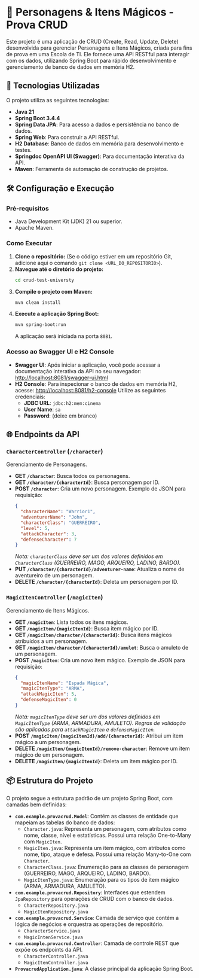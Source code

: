 # 📜 Personagens & Itens Mágicos - Prova CRUD

Este projeto é uma aplicação de CRUD (Create, Read, Update, Delete) desenvolvida para gerenciar Personagens e Itens Mágicos, criada para fins de prova em uma Escola de TI. Ele fornece uma API RESTful para interagir com os dados, utilizando Spring Boot para rápido desenvolvimento e gerenciamento de banco de dados em memória H2.

## 🚀 Tecnologias Utilizadas

O projeto utiliza as seguintes tecnologias:

* **Java 21**
* **Spring Boot 3.4.4**
* **Spring Data JPA**: Para acesso a dados e persistência no banco de dados.
* **Spring Web**: Para construir a API RESTful.
* **H2 Database**: Banco de dados em memória para desenvolvimento e testes.
* **Springdoc OpenAPI UI (Swagger)**: Para documentação interativa da API.
* **Maven**: Ferramenta de automação de construção de projetos.

## 🛠️ Configuração e Execução

### Pré-requisitos

* Java Development Kit (JDK) 21 ou superior.
* Apache Maven.

### Como Executar

1.  **Clone o repositório:** (Se o código estiver em um repositório Git, adicione aqui o comando `git clone <URL_DO_REPOSITORIO>`).
2.  **Navegue até o diretório do projeto:**
    ```bash
    cd crud-test-universty
    ```
3.  **Compile o projeto com Maven:**
    ```bash
    mvn clean install
    ```
4.  **Execute a aplicação Spring Boot:**
    ```bash
    mvn spring-boot:run
    ```
    A aplicação será iniciada na porta `8081`.

### Acesso ao Swagger UI e H2 Console

* **Swagger UI**: Após iniciar a aplicação, você pode acessar a documentação interativa da API no seu navegador:
    [http://localhost:8081/swagger-ui.html](http://localhost:8081/swagger-ui.html)
* **H2 Console**: Para inspecionar o banco de dados em memória H2, acesse:
    [http://localhost:8081/h2-console](http://localhost:8081/h2-test-universty/CRUD-TEST-UNIVERSTY-84c2dbb7c08557f3e044b1c0e6cf160f8a9bb7b6/src/main/resources/application.properties)
    Utilize as seguintes credenciais:
    * **JDBC URL**: `jdbc:h2:mem:cinema`
    * **User Name**: `sa`
    * **Password**: (deixe em branco)

## 🌐 Endpoints da API

### `CharacterController` (`/character`)
Gerenciamento de Personagens.

* **GET `/character`**: Busca todos os personagens.
* **GET `/character/{characterId}`**: Busca personagem por ID.
* **POST `/character`**: Cria um novo personagem.
    Exemplo de JSON para requisição:
    ```json
    {
      "characterName": "Warrior1",
      "adventurerName": "John",
      "characterClass": "GUERREIRO",
      "level": 5,
      "attackCharacter": 3,
      "defenseCharacter": 7
    }
    ```
    *Nota: `characterClass` deve ser um dos valores definidos em `CharacterClass` (GUERREIRO, MAGO, ARQUEIRO, LADINO, BARDO).*
* **PUT `/character/{characterId}/adventurer-name`**: Atualiza o nome de aventureiro de um personagem.
* **DELETE `/character/{characterId}`**: Deleta um personagem por ID.

### `MagicItenController` (`/magicIten`)
Gerenciamento de Itens Mágicos.

* **GET `/magicIten`**: Lista todos os itens mágicos.
* **GET `/magicIten/{magicItenId}`**: Busca item mágico por ID.
* **GET `/magicIten/character/{characterId}`**: Busca itens mágicos atribuídos a um personagem.
* **GET `/magicIten/character/{characterId}/amulet`**: Busca o amuleto de um personagem.
* **POST `/magicIten`**: Cria um novo item mágico.
    Exemplo de JSON para requisição:
    ```json
    {
      "magicItenName": "Espada Mágica",
      "magicItenType": "ARMA",
      "attackMagicIten": 5,
      "defenseMagicIten": 0
    }
    ```
    *Nota: `magicItenType` deve ser um dos valores definidos em `MagicItenType` (ARMA, ARMADURA, AMULETO). Regras de validação são aplicadas para `attackMagicIten` e `defenseMagicIten`.*
* **POST `/magicIten/{magicItenId}/add/{characterId}`**: Atribui um item mágico a um personagem.
* **DELETE `/magicIten/{magicItenId}/remove-character`**: Remove um item mágico de um personagem.
* **DELETE `/magicIten/{magicItenId}`**: Deleta um item mágico por ID.

## 📦 Estrutura do Projeto

O projeto segue a estrutura padrão de um projeto Spring Boot, com camadas bem definidas:

* **`com.example.provacrud.Model`**: Contém as classes de entidade que mapeiam as tabelas do banco de dados:
    * `Character.java`: Representa um personagem, com atributos como nome, classe, nível e estatísticas. Possui uma relação One-to-Many com `MagicIten`.
    * `MagicIten.java`: Representa um item mágico, com atributos como nome, tipo, ataque e defesa. Possui uma relação Many-to-One com `Character`.
    * `CharacterClass.java`: Enumeração para as classes de personagem (GUERREIRO, MAGO, ARQUEIRO, LADINO, BARDO).
    * `MagicItenType.java`: Enumeração para os tipos de item mágico (ARMA, ARMADURA, AMULETO).
* **`com.example.provacrud.Repository`**: Interfaces que estendem `JpaRepository` para operações de CRUD com o banco de dados.
    * `CharacterRepository.java`
    * `MagicItenRepository.java`
* **`com.example.provacrud.Service`**: Camada de serviço que contém a lógica de negócios e orquestra as operações de repositório.
    * `CharacterService.java`
    * `MagicIntenService.java`
* **`com.example.provacrud.Controller`**: Camada de controle REST que expõe os endpoints da API.
    * `CharacterController.java`
    * `MagicItenController.java`
* **`ProvacrudApplication.java`**: A classe principal da aplicação Spring Boot.

